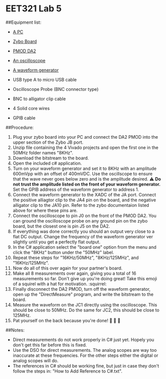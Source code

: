# EET321 Lab 5

##Equipment list:
- [A PC](http://www.marmaxcomputers.com/img/080715121844dell_precision_t3500.pdf)

- [Zybo Board](https://reference.digilentinc.com/_media/zybo:zybo_rm.pdf)

- [PMOD DA2](https://reference.digilentinc.com/_media/pmod:pmod:pmodDA2_rm.pdf)

- [An oscilloscope](http://mil.ufl.edu/4712/docs/Oscope_Tek2235-op.pdf)

- [A waveform generator](https://www.bu.edu/eng/courses/ek307/documents/hp33120a.pdf)

- USB type A to micro USB cable

- Oscilloscope Probe (BNC connector type)

- BNC to alligator clip cable

- 4 Solid core wires

- GPIB cable


##Procedure:

1. Plug your zybo board into your PC and connect the DA2 PMOD into the upper section of the Zybo JB port.
2. Unzip file containing the 4 Vivado projects and open the first one in the 50MHz folder names "8KHz".
3. Download the bitstream to the board.
4. Open the included c# application.
5. Turn on your waveform generator and set it to 8KHz with an amplitude 600mVpp with an offset of 400mVDC. Use the oscillscope to ensure that the wave never goes below zero and is the amplitude desired. :warning: **Do not trust the amplitude listed on the front of your waveform generator.** Set the GPIB address of the waveform generator to address 1.
6. Connect the waveform generator to the XADC of the JA port. Connect the positive alliagtor clip to the JA4 pin on the board, and the negative alligator clip to the JA10 pin. Refer to the zybo documentaion listed above for where these pins are.
7. Connect the oscilloscope to pin J0 on the front of the PMOD DA2. You can ground the oscilloscope probe on any ground pin on the zybo board, but the closest one is pin J5 on the DA2.
8. If everything was done correctly you should an output very close to a flat DC output. Change the frequency of the waveform generator ver slightly until you get a perfectly flat output.
9. In the C# application select the "board one" option from the menu and click the "8KHz" button under the "50MHz" label.
10. Repeat these steps for "16KHz/50MHz", "8KHz/125MHz", and "16KHz/125MHz".
11. Now do all of this over again for your partner's board.
12. Make all 8 measurements over again, giving you a total of 16 measurements so far. Don't give up you're doing great! Take this emoji of a squirel with a hat for motivation. :squirrel:
13. Finally disconnect the DA2 PMOD, turn off the waveform generator, open up the "DirectMeasure" program, and write the bitstream to the board.
14. Measure the waveform on the JC1 directly using the oscilloscope. This should be close to 50MHz. Do the same for JC2, this should be close to 125MHz.
15. Pat yourself on the back because you're done! :clap: :tada: :star2:

##Notes:
- Direct measurements do not work properly in C# just yet. Hopely you don't get this far before this is fixed.
- Use the DSO for direct measurements. The analog scopes are way too inaccurate at these frequencies. For the other steps either the digital or analog scopes will do.
- The references in C# should be working fine, but just in case they don't follow the steps in: "How to Add Reference to C#.txt".
